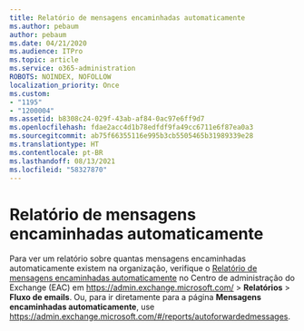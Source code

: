 ```yaml
---
title: Relatório de mensagens encaminhadas automaticamente
ms.author: pebaum
author: pebaum
ms.date: 04/21/2020
ms.audience: ITPro
ms.topic: article
ms.service: o365-administration
ROBOTS: NOINDEX, NOFOLLOW
localization_priority: Once
ms.custom:
- "1195"
- "1200004"
ms.assetid: b8308c24-029f-43ab-af84-0ac97e6ff9d7
ms.openlocfilehash: fdae2acc4d1b78edfdf9fa49cc6711e6f87ea0a3
ms.sourcegitcommit: ab75f66355116e995b3cb5505465b31989339e28
ms.translationtype: HT
ms.contentlocale: pt-BR
ms.lasthandoff: 08/13/2021
ms.locfileid: "58327870"
---
```

# <a name="auto-forwarded-messages-report"></a>Relatório de mensagens encaminhadas automaticamente

Para ver um relatório sobre quantas mensagens encaminhadas automaticamente existem na organização, verifique o [Relatório de mensagens encaminhadas automaticamente](https://docs.microsoft.com/exchange/monitoring/mail-flow-reports/mfr-auto-forwarded-messages-report) no Centro de administração do Exchange (EAC) em <https://admin.exchange.microsoft.com/> \> **Relatórios** \> **Fluxo de emails**. Ou, para ir diretamente para a página **Mensagens encaminhadas automaticamente**, use <https://admin.exchange.microsoft.com/#/reports/autoforwardedmessages>.
  